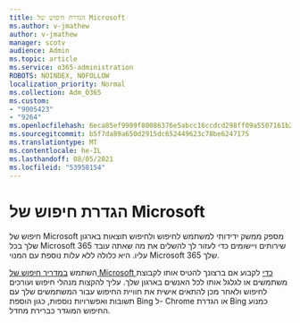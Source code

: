 ```yaml
---
title: הגדרת חיפוש של Microsoft
ms.author: v-jmathew
author: v-jmathew
manager: scotv
audience: Admin
ms.topic: article
ms.service: o365-administration
ROBOTS: NOINDEX, NOFOLLOW
localization_priority: Normal
ms.collection: Adm_O365
ms.custom:
- "9005423"
- "9264"
ms.openlocfilehash: 6eca85ef9909f80086376e5abcc16ccdcd298ff09a5507161b222447d9f690c0
ms.sourcegitcommit: b5f7da89a650d2915dc652449623c78be6247175
ms.translationtype: MT
ms.contentlocale: he-IL
ms.lasthandoff: 08/05/2021
ms.locfileid: "53958154"
---
```

# <a name="set-up-microsoft-search"></a>הגדרת חיפוש של Microsoft

חיפוש של Microsoft מספק ממשק ידידותי למשתמש לחיפוש ולחיפוש תוצאות בארגון שלך בכל Microsoft 365 שירותים ויישומים כדי לעזור לך להשלים את מה שאתה עובד עליו. היא כלולה ללא עלות נוספת עם המנוי Microsoft 365 שלך.

השתמש [במדריך חיפוש של Microsoft כדי](https://go.microsoft.com/fwlink/?linkid=2156919) לקבוע אם ברצונך להטיס אותו לקבוצת משתמשים או לגלגל אותו לכל האנשים בארגון שלך. עליך להקצות מנהלי חיפוש ועורכים לחיפוש ולאחר מכן להתאים אישית את חוויית החיפוש עבור המשתמשים שלך עם תשובות ואפשרויות נוספות, כגון הוספת Bing ל- Chrome או הגדרת Bing כמנוע החיפוש המוגדר כברירת מחדל.
